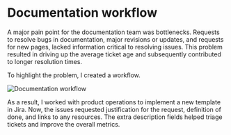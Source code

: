 # Documentation workflow

A major pain point for the documentation team was bottlenecks. Requests to resolve bugs in documentation, major revisions or updates, and requests for new pages, lacked information critical to resolving issues. This problem resulted in driving up the average ticket age and subsequently contributed to longer resolution times.

To highlight the problem, I created a workflow.

![Documentation workflow](<https://github.com/coro121/documentation-samples/blob/main/assets/docs-workflow.JPG alt="documentation ticket requests">)

As a result, I worked with product operations to implement a new template in Jira. Now, the issues requested justification for the request, definition of done, and links to any resources. The extra description fields helped triage tickets and improve the overall metrics.
